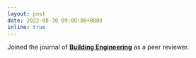 ```yaml
---
layout: post
date: 2022-08-30 09:00:00+0800
inline: true
---
```


Joined the journal of [**Building Engineering**](https://www.sciencedirect.com/journal/journal-of-building-engineering) as a peer reviewer.
